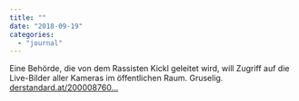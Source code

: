 ```yaml
---
title: ""
date: "2018-09-19"
categories: 
  - "journal"
---
```


Eine Behörde, die von dem Rassisten Kickl geleitet wird, will Zugriff auf die Live-Bilder aller Kameras im öffentlichen Raum. Gruselig. [derstandard.at/200008760...](https://derstandard.at/2000087605164/Innenministerium-verlangt-Zugriff-auf-Bilder-oeffentlicher-Kameras)

